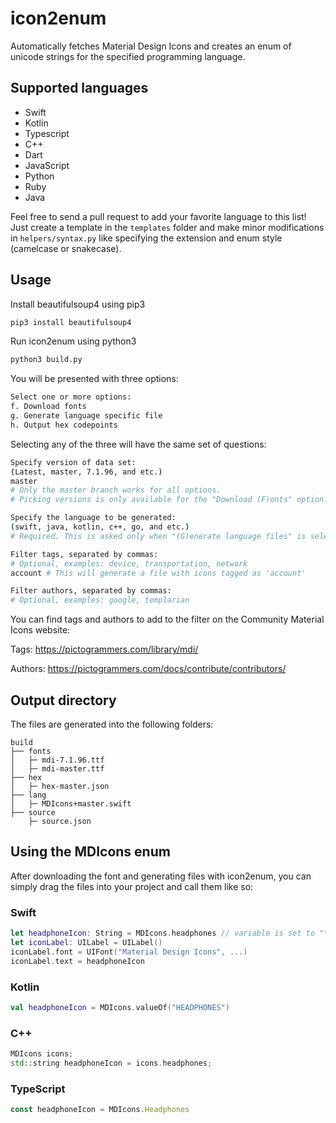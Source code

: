 # icon2enum
Automatically fetches Material Design Icons and creates an enum of unicode strings for the specified programming language.

## Supported languages

- Swift
- Kotlin
- Typescript
- C++
- Dart
- JavaScript 
- Python
- Ruby
- Java

Feel free to send a pull request to add your favorite language to this list!
Just create a template in the `templates` folder and make minor modifications in `helpers/syntax.py` like specifying the extension and enum style (camelcase or snakecase).

## Usage

Install beautifulsoup4 using pip3
```bash
pip3 install beautifulsoup4
```

Run icon2enum using python3
```bash
python3 build.py
```

You will be presented with three options:
```bash
Select one or more options:
f. Download fonts
g. Generate language specific file
h. Output hex codepoints
```

Selecting any of the three will have the same set of questions:
```bash
Specify version of data set:
(Latest, master, 7.1.96, and etc.)
master 
# Only the master branch works for all options.
# Picking versions is only available for the "Download (F)onts" option.

Specify the language to be generated:
(swift, java, kotlin, c++, go, and etc.)
# Required. This is asked only when "(G)enerate language files" is selected.

Filter tags, separated by commas:
# Optional, examples: device, transportation, network
account # This will generate a file with icons tagged as 'account'

Filter authors, separated by commas:
# Optional, examples: google, templarian
```

You can find tags and authors to add to the filter on the Community Material Icons website:

Tags: https://pictogrammers.com/library/mdi/

Authors: https://pictogrammers.com/docs/contribute/contributors/

## Output directory

The files are generated into the following folders:
```
build                                                   
├── fonts
│   ├─ mdi-7.1.96.ttf
│   ├─ mdi-master.ttf
├── hex
│   ├─ hex-master.json
├── lang
│   ├─ MDIcons+master.swift
├── source
    ├─ source.json
```

## Using the MDIcons enum

After downloading the font and generating files with icon2enum, you can simply drag the files into your project and call them like so:

### Swift
```swift
let headphoneIcon: String = MDIcons.headphones // variable is set to "\u{F02CB}"
let iconLabel: UILabel = UILabel()
iconLabel.font = UIFont("Material Design Icons", ...)
iconLabel.text = headphoneIcon
```

### Kotlin
```kotlin
val headphoneIcon = MDIcons.valueOf("HEADPHONES")
```

### C++
```cpp
MDIcons icons;
std::string headphoneIcon = icons.headphones;
```

### TypeScript
```ts
const headphoneIcon = MDIcons.Headphones
```

